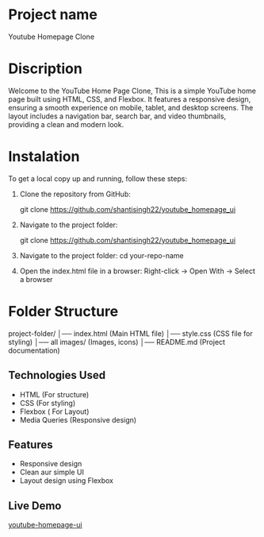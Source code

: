 # Project name

Youtube Homepage Clone

# Discription

Welcome to the YouTube Home Page Clone, This is a simple YouTube home page built using HTML, CSS, and Flexbox. It features a responsive design, ensuring a smooth experience on mobile, tablet, and desktop screens. The layout includes a navigation bar, search bar, and video thumbnails, providing a clean and modern look. 

# Instalation

To get a local copy up and running, follow these steps:
1. Clone the repository from GitHub:

    git clone https://github.com/shantisingh22/youtube_homepage_ui
    
2. Navigate to the project folder:

    git clone https://github.com/shantisingh22/youtube_homepage_ui
   
3. Navigate to the project folder:
    cd your-repo-name
   
4. Open the index.html file in a browser:
   Right-click → Open With → Select a browser
   
# Folder Structure
  
project-folder/
│── index.html  (Main HTML file)
│── style.css   (CSS file for styling)
│── all images/     (Images, icons)
│── README.md   (Project documentation)


## Technologies Used

- HTML (For structure)
- CSS (For styling)
- Flexbox ( For Layout)
- Media Queries (Responsive design)


## Features

- Responsive design
- Clean aur simple UI
- Layout design using Flexbox


## Live Demo  
[youtube-homepage-ui](https://youtube-homepage-ui.vercel.app)

